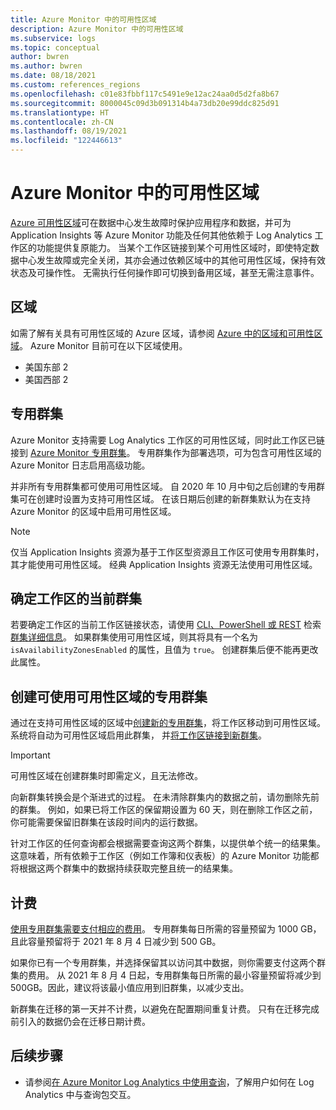 ```yaml
---
title: Azure Monitor 中的可用性区域
description: Azure Monitor 中的可用性区域
ms.subservice: logs
ms.topic: conceptual
author: bwren
ms.author: bwren
ms.date: 08/18/2021
ms.custom: references_regions
ms.openlocfilehash: c01e83fbbf117c5491e9e12ac24aa0d5d2fa8b67
ms.sourcegitcommit: 8000045c09d3b091314b4a73db20e99ddc825d91
ms.translationtype: HT
ms.contentlocale: zh-CN
ms.lasthandoff: 08/19/2021
ms.locfileid: "122446613"
---
```

# <a name="availability-zones-in-azure-monitor"></a>Azure Monitor 中的可用性区域

[Azure 可用性区域](../../availability-zones/az-overview.md)可在数据中心发生故障时保护应用程序和数据，并可为 Application Insights 等 Azure Monitor 功能及任何其他依赖于 Log Analytics 工作区的功能提供复原能力。 当某个工作区链接到某个可用性区域时，即使特定数据中心发生故障或完全关闭，其亦会通过依赖区域中的其他可用性区域，保持有效状态及可操作性。 无需执行任何操作即可切换到备用区域，甚至无需注意事件。 


## <a name="regions"></a>区域
如需了解有关具有可用性区域的 Azure 区域，请参阅 [Azure 中的区域和可用性区域](https://azure.microsoft.com/global-infrastructure/geographies/#geographies)。 Azure Monitor 目前可在以下区域使用。 

- 美国东部 2
- 美国西部 2

## <a name="dedicated-clusters"></a>专用群集
Azure Monitor 支持需要 Log Analytics 工作区的可用性区域，同时此工作区已链接到 [Azure Monitor 专用群集](logs-dedicated-clusters.md)。 专用群集作为部署选项，可为包含可用性区域的 Azure Monitor 日志启用高级功能。

并非所有专用群集都可使用可用性区域。 自 2020 年 10 月中旬之后创建的专用群集可在创建时设置为支持可用性区域。 在该日期后创建的新群集默认为在支持 Azure Monitor 的区域中启用可用性区域。


> [!NOTE]
> 仅当 Application Insights 资源为基于工作区型资源且工作区可使用专用群集时，其才能使用可用性区域。 经典 Application Insights 资源无法使用可用性区域。


## <a name="determine-current-cluster-for-your-workspace"></a>确定工作区的当前群集
若要确定工作区的当前工作区链接状态，请使用 [CLI、PowerShell 或 REST](logs-dedicated-clusters.md#check-workspace-link-status) 检索[群集详细信息](logs-dedicated-clusters.md#check-cluster-provisioning-status)。 如果群集使用可用性区域，则其将具有一个名为 `isAvailabilityZonesEnabled` 的属性，且值为 `true`。 创建群集后便不能再更改此属性。

## <a name="create-dedicated-cluster-with-availability-zone"></a>创建可使用可用性区域的专用群集
通过在支持可用性区域的区域中[创建新的专用群集](logs-dedicated-clusters.md#create-a-dedicated-cluster)，将工作区移动到可用性区域。 系统将自动为可用性区域启用此群集， 并[将工作区链接到新群集](logs-dedicated-clusters.md#link-a-workspace-to-a-cluster)。

> [!IMPORTANT]
> 可用性区域在创建群集时即需定义，且无法修改。

向新群集转换会是个渐进式的过程。 在未清除群集内的数据之前，请勿删除先前的群集。 例如，如果已将工作区的保留期设置为 60 天，则在删除工作区之前，你可能需要保留旧群集在该段时间内的运行数据。

针对工作区的任何查询都会根据需要查询这两个群集，以提供单个统一的结果集。 这意味着，所有依赖于工作区（例如工作簿和仪表板）的 Azure Monitor 功能都将根据这两个群集中的数据持续获取完整且统一的结果集。

## <a name="billing"></a>计费
[使用专用群集需要支付相应的费用](logs-dedicated-clusters.md#create-a-dedicated-cluster)。 专用群集每日所需的容量预留为 1000 GB， 且此容量预留将于 2021 年 8 月 4 日减少到 500 GB。 

如果你已有一个专用群集，并选择保留其以访问其中数据，则你需要支付这两个群集的费用。 从 2021 年 8 月 4 日起，专用群集每日所需的最小容量预留将减少到 500GB。因此，建议将该最小值应用到旧群集，以减少支出。

新群集在迁移的第一天并不计费，以避免在配置期间重复计费。 只有在迁移完成前引入的数据仍会在迁移日期计费。 


## <a name="next-steps"></a>后续步骤

- 请参阅[在 Azure Monitor Log Analytics 中使用查询](queries.md)，了解用户如何在 Log Analytics 中与查询包交互。

